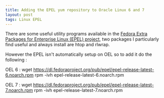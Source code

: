 ```yaml
---
title: Adding the EPEL yum repository to Oracle Linux 6 and 7
layout: post
tags: Linux EPEL
---
```


There are some useful utility programs available in the [Fedora Extra Packages for Enterprise Linux (EPEL) project]( https://fedoraproject.org/wiki/EPEL ), two packages I particularly find useful and always install are htop and rlwrap.

However the EPEL isn't automatically setup on OEL so to add it do the following :

OEL 6 :
wget https://dl.fedoraproject.org/pub/epel/epel-release-latest-6.noarch.rpm
rpm -ivh epel-release-latest-6.noarch.rpm

OEL 7 :
wget https://dl.fedoraproject.org/pub/epel/epel-release-latest-7.noarch.rpm
rpm -ivh epel-release-latest-7.noarch.rpm
